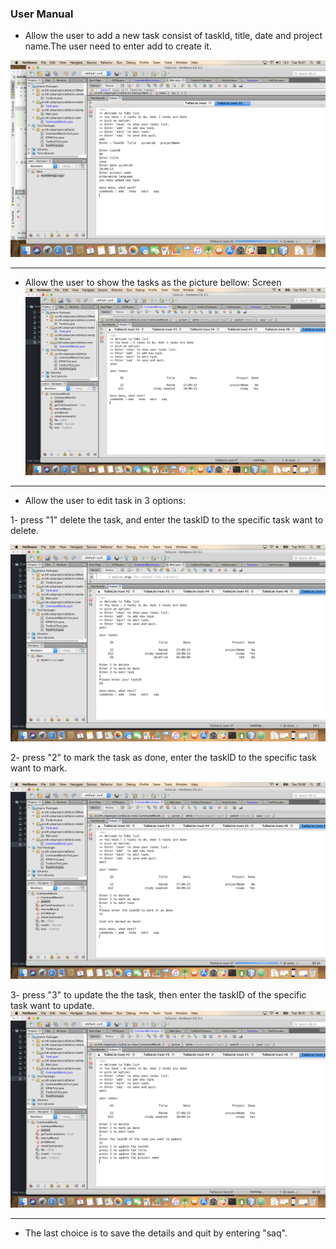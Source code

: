 ### User Manual
- Allow the user to add a new task consist of taskId, title, date and project name.The user need to enter add to create it.

![test](https://github.com/abdullahjameel/ToDoList/blob/toDoBranch/user%20manual/Screen%20Shot%202018-04-03%20at%2015.21.51.png)

----------------------------------

- Allow the user to show the tasks as the picture bellow:
Screen
![test](https://github.com/abdullahjameel/ToDoList/blob/toDoBranch/user%20manual/Screen%20Shot%202018-04-03%20at%2015.54.26.png)
----------------------------------
- Allow the user to edit task in 3 options:

1- press "1" delete the task, and enter the taskID to the specific task want to delete.

![test](https://github.com/abdullahjameel/ToDoList/blob/toDoBranch/user%20manual/Screen%20Shot%202018-04-03%20at%2015.51.45.png)


2- press "2" to mark the task as done, enter the taskID to the specific task want to mark.

![test](https://github.com/abdullahjameel/ToDoList/blob/toDoBranch/user%20manual/Screen%20Shot%202018-04-03%20at%2015.58.36.png)


3- press "3" to update the the task, then enter the taskID of the specific task want to update.
![test](https://github.com/abdullahjameel/ToDoList/blob/toDoBranch/user%20manual/Screen%20Shot%202018-04-03%20at%2016.01.19.png)



-------------------------------------

- The last choice is to save the details and quit by entering "saq".
